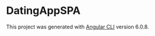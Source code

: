 # DatingAppSPA

This project was generated with [Angular CLI](https://github.com/angular/angular-cli) version 6.0.8.


